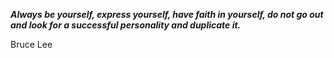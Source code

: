 _**Always be yourself, express yourself, have faith in yourself, do not go out and look for a successful personality and duplicate it.**_

Bruce Lee